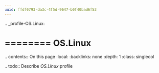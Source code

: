 ```yaml
---
uuid: ffdf0793-da3c-4f5d-9647-b0f40bad6f53
---
```

.. _profile-OS.Linux:

========
OS.Linux
========

.. contents:: On this page
    :local:
    :backlinks: none
    :depth: 1
    :class: singlecol

.. todo::
    Describe *OS.Linux* profile


